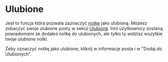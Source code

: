 # Ulubione

Jest to funcja która pozwala zaznaczyć [notkę](./note) jako ulubioną.
Możesz zobaczyć swoje ulubione posty w sekcji [Ulubione](./my/favorites).
Inni użytkownicy zostaną powiadomieni że dodałeś notkę do ulubionych, ale tylko ty widzisz wszytkie twoje ulubione notki.

Żeby oznaczyć notkę jako ulubione, kliknij w informacje posta i w "Dodaj do Ulubionych".
